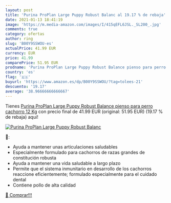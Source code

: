 ```yaml
---
layout: post
title: 'Purina ProPlan Large Puppy Robust Balanc al 19.17 % de rebaja'
date: 2021-01-13 18:41:19
image: 'https://m.media-amazon.com/images/I/415qEFL6JSL._SL200_.jpg'
comments: true
category: ofertas
author: ring
slug: 'B00Y9SSWOU-es'
actualPrice: 41.99 EUR
currency: EUR
price: 41.99
comparePrice: 51.95 EUR
prodname: 'Purina ProPlan Large Puppy Robust Balance pienso para perro cachorro 12 Kg'
country: 'es'
flag: '🇪🇸'
buyurl: 'https://www.amazon.es/dp/B00Y9SSWOU/?tag=tolees-21'
descuento: '19.17'
average: '38.96666666666667'
---
```


Tienes [Purina ProPlan Large Puppy Robust Balance pienso para perro cachorro 12 Kg](https://www.amazon.es/dp/B00Y9SSWOU/?tag=tolees-21) con precio final de  41.99 EUR (original: 51.95 EUR) (19.17 %  de rebaja) aqui!

[![Purina ProPlan Large Puppy Robust Balanc](https://m.media-amazon.com/images/I/415qEFL6JSL._SL200_.jpg)](https://www.amazon.es/dp/B00Y9SSWOU/?tag=tolees-21)

🔎:

- Ayuda a mantener unas articulaciones saludables
- Especialmente formulado para cachorros de razas grandes de constitución robusta
- Ayuda a mantener una vida saludable a largo plazo
- Permite que el sistema inmunitario en desarrollo de los cachorros reaccione eficientemente; formulado especialmente para el cuidado dental
- Contiene pollo de alta calidad

[🛒 Comprar!!!](https://www.amazon.es/dp/B00Y9SSWOU/?tag=tolees-21)
